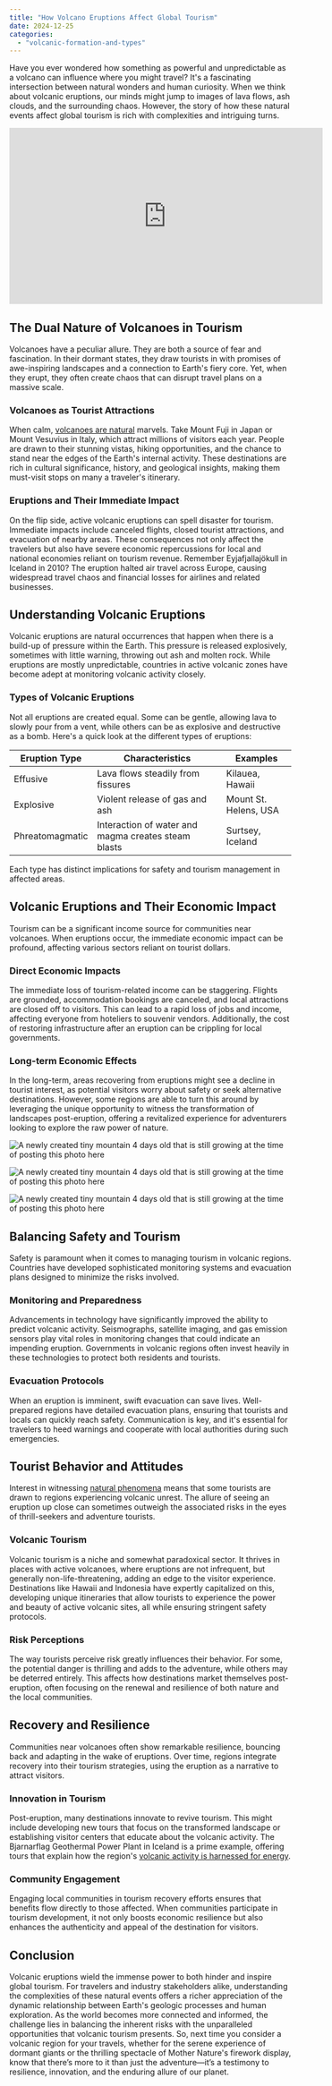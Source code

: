 ```yaml
---
title: "How Volcano Eruptions Affect Global Tourism"
date: 2024-12-25
categories: 
  - "volcanic-formation-and-types"
---
```


Have you ever wondered how something as powerful and unpredictable as a volcano can influence where you might travel? It's a fascinating intersection between natural wonders and human curiosity. When we think about volcanic eruptions, our minds might jump to images of lava flows, ash clouds, and the surrounding chaos. However, the story of how these natural events affect global tourism is rich with complexities and intriguing turns.

<iframe width="560" height="315" src="https://www.youtube.com/embed/LQwZwKS9RPs" frameborder="0" allow="accelerometer; autoplay; encrypted-media; gyroscope; picture-in-picture" allowfullscreen></iframe>

  

## The Dual Nature of Volcanoes in Tourism

Volcanoes have a peculiar allure. They are both a source of fear and fascination. In their dormant states, they draw tourists in with promises of awe-inspiring landscapes and a connection to Earth's fiery core. Yet, when they erupt, they often create chaos that can disrupt travel plans on a massive scale.

### Volcanoes as Tourist Attractions

When calm, [volcanoes are natural](https://magmamatters.com/the-environmental-impact-of-volcanic-eruptions-2/ "The Environmental Impact of Volcanic Eruptions") marvels. Take Mount Fuji in Japan or Mount Vesuvius in Italy, which attract millions of visitors each year. People are drawn to their stunning vistas, hiking opportunities, and the chance to stand near the edges of the Earth's internal activity. These destinations are rich in cultural significance, history, and geological insights, making them must-visit stops on many a traveler's itinerary.

### Eruptions and Their Immediate Impact

On the flip side, active volcanic eruptions can spell disaster for tourism. Immediate impacts include canceled flights, closed tourist attractions, and evacuation of nearby areas. These consequences not only affect the travelers but also have severe economic repercussions for local and national economies reliant on tourism revenue. Remember Eyjafjallajökull in Iceland in 2010? The eruption halted air travel across Europe, causing widespread travel chaos and financial losses for airlines and related businesses.

## Understanding Volcanic Eruptions

Volcanic eruptions are natural occurrences that happen when there is a build-up of pressure within the Earth. This pressure is released explosively, sometimes with little warning, throwing out ash and molten rock. While eruptions are mostly unpredictable, countries in active volcanic zones have become adept at monitoring volcanic activity closely.

### Types of Volcanic Eruptions

Not all eruptions are created equal. Some can be gentle, allowing lava to slowly pour from a vent, while others can be as explosive and destructive as a bomb. Here's a quick look at the different types of eruptions:

| Eruption Type | Characteristics | Examples |
| --- | --- | --- |
| Effusive | Lava flows steadily from fissures | Kilauea, Hawaii |
| Explosive | Violent release of gas and ash | Mount St. Helens, USA |
| Phreatomagmatic | Interaction of water and magma creates steam blasts | Surtsey, Iceland |

Each type has distinct implications for safety and tourism management in affected areas.

## Volcanic Eruptions and Their Economic Impact

Tourism can be a significant income source for communities near volcanoes. When eruptions occur, the immediate economic impact can be profound, affecting various sectors reliant on tourist dollars.

### Direct Economic Impacts

The immediate loss of tourism-related income can be staggering. Flights are grounded, accommodation bookings are canceled, and local attractions are closed off to visitors. This can lead to a rapid loss of jobs and income, affecting everyone from hoteliers to souvenir vendors. Additionally, the cost of restoring infrastructure after an eruption can be crippling for local governments.

### Long-term Economic Effects

In the long-term, areas recovering from eruptions might see a decline in tourist interest, as potential visitors worry about safety or seek alternative destinations. However, some regions are able to turn this around by leveraging the unique opportunity to witness the transformation of landscapes post-eruption, offering a revitalized experience for adventurers looking to explore the raw power of nature.

![A newly created tiny mountain 4 days old that is still growing at the time of posting this photo here](images/volcanic-52-683x1024.jpg)

![A newly created tiny mountain 4 days old that is still growing at the time of posting this photo here](images/volcanic-168-683x1024.jpg)

![A newly created tiny mountain 4 days old that is still growing at the time of posting this photo here](images/volcanic-169-683x1024.jpg)

## Balancing Safety and Tourism

Safety is paramount when it comes to managing tourism in volcanic regions. Countries have developed sophisticated monitoring systems and evacuation plans designed to minimize the risks involved.

### Monitoring and Preparedness

Advancements in technology have significantly improved the ability to predict volcanic activity. Seismographs, satellite imaging, and gas emission sensors play vital roles in monitoring changes that could indicate an impending eruption. Governments in volcanic regions often invest heavily in these technologies to protect both residents and tourists.

### Evacuation Protocols

When an eruption is imminent, swift evacuation can save lives. Well-prepared regions have detailed evacuation plans, ensuring that tourists and locals can quickly reach safety. Communication is key, and it's essential for travelers to heed warnings and cooperate with local authorities during such emergencies.

## Tourist Behavior and Attitudes

Interest in witnessing [natural phenomena](https://magmamatters.com/the-art-and-science-of-volcano-monitoring/ "The Art and Science of Volcano Monitoring") means that some tourists are drawn to regions experiencing volcanic unrest. The allure of seeing an eruption up close can sometimes outweigh the associated risks in the eyes of thrill-seekers and adventure tourists.

### Volcanic Tourism

Volcanic tourism is a niche and somewhat paradoxical sector. It thrives in places with active volcanoes, where eruptions are not infrequent, but generally non-life-threatening, adding an edge to the visitor experience. Destinations like Hawaii and Indonesia have expertly capitalized on this, developing unique itineraries that allow tourists to experience the power and beauty of active volcanic sites, all while ensuring stringent safety protocols.

### Risk Perceptions

The way tourists perceive risk greatly influences their behavior. For some, the potential danger is thrilling and adds to the adventure, while others may be deterred entirely. This affects how destinations market themselves post-eruption, often focusing on the renewal and resilience of both nature and the local communities.

## Recovery and Resilience

Communities near volcanoes often show remarkable resilience, bouncing back and adapting in the wake of eruptions. Over time, regions integrate recovery into their tourism strategies, using the eruption as a narrative to attract visitors.

### Innovation in Tourism

Post-eruption, many destinations innovate to revive tourism. This might include developing new tours that focus on the transformed landscape or establishing visitor centers that educate about the volcanic activity. The Bjarnarflag Geothermal Power Plant in Iceland is a prime example, offering tours that explain how the region's [volcanic activity is harnessed for energy](https://magmamatters.com/geothermal-energy-and-its-volcanic-origins/ "Geothermal Energy and Its Volcanic Origins").

### Community Engagement

Engaging local communities in tourism recovery efforts ensures that benefits flow directly to those affected. When communities participate in tourism development, it not only boosts economic resilience but also enhances the authenticity and appeal of the destination for visitors.

## Conclusion

Volcanic eruptions wield the immense power to both hinder and inspire global tourism. For travelers and industry stakeholders alike, understanding the complexities of these natural events offers a richer appreciation of the dynamic relationship between Earth's geologic processes and human exploration. As the world becomes more connected and informed, the challenge lies in balancing the inherent risks with the unparalleled opportunities that volcanic tourism presents. So, next time you consider a volcanic region for your travels, whether for the serene experience of dormant giants or the thrilling spectacle of Mother Nature's firework display, know that there’s more to it than just the adventure—it’s a testimony to resilience, innovation, and the enduring allure of our planet.
